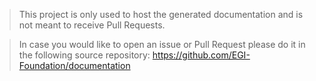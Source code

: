 > This project is only used to host the generated documentation and is not
> meant to receive Pull Requests.

> In case you would like to open an issue or Pull Request please do it in the
> following source repository: https://github.com/EGI-Foundation/documentation
